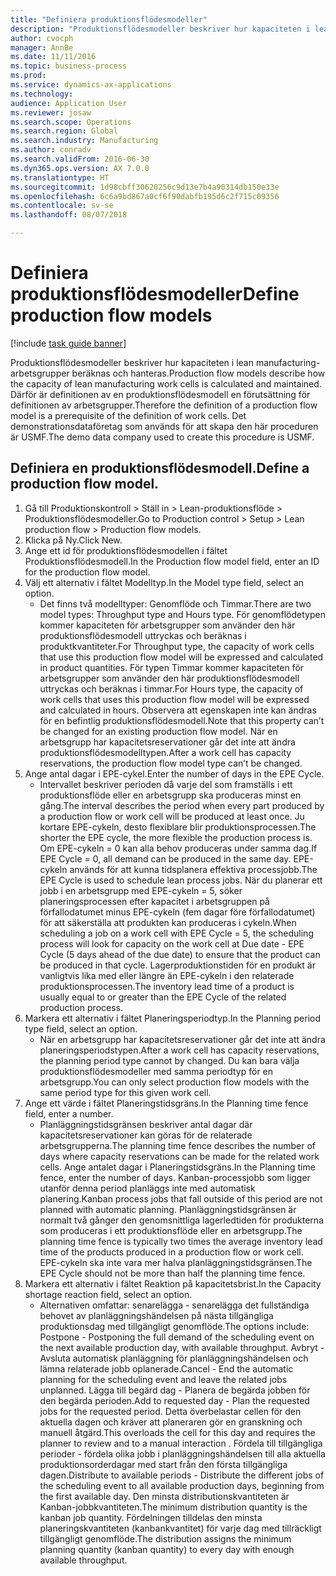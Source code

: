 ```yaml
--- 
title: "Definiera produktionsflödesmodeller"
description: "Produktionsflödesmodeller beskriver hur kapaciteten i lean manufacturing-arbetsgrupper beräknas och hanteras."
author: cvocph
manager: AnnBe
ms.date: 11/11/2016
ms.topic: business-process
ms.prod: 
ms.service: dynamics-ax-applications
ms.technology: 
audience: Application User
ms.reviewer: josaw
ms.search.scope: Operations
ms.search.region: Global
ms.search.industry: Manufacturing
ms.author: conradv
ms.search.validFrom: 2016-06-30
ms.dyn365.ops.version: AX 7.0.0
ms.translationtype: HT
ms.sourcegitcommit: 1d98cbff30620256c9d13e7b4a90314db150e33e
ms.openlocfilehash: 6c6a9bd867a0cf6f90dabfb195d6c2f715c09356
ms.contentlocale: sv-se
ms.lasthandoff: 08/07/2018

---
```

# <a name="define-production-flow-models"></a><span data-ttu-id="4cd6e-103">Definiera produktionsflödesmodeller</span><span class="sxs-lookup"><span data-stu-id="4cd6e-103">Define production flow models</span></span>

[!include [task guide banner](../../includes/task-guide-banner.md)]

<span data-ttu-id="4cd6e-104">Produktionsflödesmodeller beskriver hur kapaciteten i lean manufacturing-arbetsgrupper beräknas och hanteras.</span><span class="sxs-lookup"><span data-stu-id="4cd6e-104">Production flow models describe how the capacity of lean manufacturing work cells is calculated and maintained.</span></span> <span data-ttu-id="4cd6e-105">Därför är definitionen av en produktionsflödesmodell en förutsättning för definitionen av arbetsgrupper.</span><span class="sxs-lookup"><span data-stu-id="4cd6e-105">Therefore the definition of a production flow model is a prerequisite of the definition of work cells.</span></span> <span data-ttu-id="4cd6e-106">Det demonstrationsdataföretag som används för att skapa den här proceduren är USMF.</span><span class="sxs-lookup"><span data-stu-id="4cd6e-106">The demo data company used to create this procedure is USMF.</span></span>


## <a name="define-a-production-flow-model"></a><span data-ttu-id="4cd6e-107">Definiera en produktionsflödesmodell.</span><span class="sxs-lookup"><span data-stu-id="4cd6e-107">Define a production flow model.</span></span> 
1. <span data-ttu-id="4cd6e-108">Gå till Produktionskontroll > Ställ in > Lean-produktionsflöde > Produktionsflödesmodeller.</span><span class="sxs-lookup"><span data-stu-id="4cd6e-108">Go to Production control > Setup > Lean production flow > Production flow models.</span></span>
2. <span data-ttu-id="4cd6e-109">Klicka på Ny.</span><span class="sxs-lookup"><span data-stu-id="4cd6e-109">Click New.</span></span>
3. <span data-ttu-id="4cd6e-110">Ange ett id för produktionsflödesmodellen i fältet Produktionsflödesmodell.</span><span class="sxs-lookup"><span data-stu-id="4cd6e-110">In the Production flow model field, enter an ID for the production flow model.</span></span>
4. <span data-ttu-id="4cd6e-111">Välj ett alternativ i fältet Modelltyp.</span><span class="sxs-lookup"><span data-stu-id="4cd6e-111">In the Model type field, select an option.</span></span>
    * <span data-ttu-id="4cd6e-112">Det finns två modelltyper: Genomflöde och Timmar.</span><span class="sxs-lookup"><span data-stu-id="4cd6e-112">There are two model types: Throughput type and Hours type.</span></span> <span data-ttu-id="4cd6e-113">För genomflödetypen kommer kapaciteten för arbetsgrupper som använder den här produktionsflödesmodell uttryckas och beräknas i produktkvantiteter.</span><span class="sxs-lookup"><span data-stu-id="4cd6e-113">For Throughput type, the capacity of work cells that use this production flow model will be expressed and calculated in product quantities.</span></span> <span data-ttu-id="4cd6e-114">För typen Timmar kommer kapaciteten för arbetsgrupper som använder den här produktionsflödesmodell uttryckas och beräknas i timmar.</span><span class="sxs-lookup"><span data-stu-id="4cd6e-114">For Hours type, the capacity of work cells that uses this production flow model will be expressed and calculated in hours.</span></span> <span data-ttu-id="4cd6e-115">Observera att egenskapen inte kan ändras för en befintlig produktionsflödesmodell.</span><span class="sxs-lookup"><span data-stu-id="4cd6e-115">Note that this property can’t be changed for an existing production flow model.</span></span> <span data-ttu-id="4cd6e-116">När en arbetsgrupp har kapacitetsreservationer går det inte att ändra produktionsflödesmodelltypen.</span><span class="sxs-lookup"><span data-stu-id="4cd6e-116">After a work cell has capacity reservations, the production flow model type can’t be changed.</span></span>  
5. <span data-ttu-id="4cd6e-117">Ange antal dagar i EPE-cykel.</span><span class="sxs-lookup"><span data-stu-id="4cd6e-117">Enter the number of days in the EPE Cycle.</span></span>
    * <span data-ttu-id="4cd6e-118">Intervallet beskriver perioden då varje del som framställs i ett produktionsflöde eller en arbetsgrupp ska produceras minst en gång.</span><span class="sxs-lookup"><span data-stu-id="4cd6e-118">The interval describes the period when every part produced by a production flow or work cell will be produced at least once.</span></span> <span data-ttu-id="4cd6e-119">Ju kortare EPE-cykeln, desto flexiblare blir produktionsprocessen.</span><span class="sxs-lookup"><span data-stu-id="4cd6e-119">The shorter the EPE cycle, the more flexible the production process is.</span></span> <span data-ttu-id="4cd6e-120">Om EPE-cykeln = 0 kan alla behov produceras under samma dag.</span><span class="sxs-lookup"><span data-stu-id="4cd6e-120">If EPE Cycle = 0, all demand can be produced in the same day.</span></span> <span data-ttu-id="4cd6e-121">EPE-cykeln används för att kunna tidsplanera effektiva processjobb.</span><span class="sxs-lookup"><span data-stu-id="4cd6e-121">The EPE Cycle is used to schedule lean process jobs.</span></span> <span data-ttu-id="4cd6e-122">När du planerar ett jobb i en arbetsgrupp med EPE-cykeln = 5, söker planeringsprocessen efter kapacitet i arbetsgruppen på förfallodatumet minus EPE-cykeln (fem dagar före förfallodatumet) för att säkerställa att produkten kan produceras i cykeln.</span><span class="sxs-lookup"><span data-stu-id="4cd6e-122">When scheduling a job on a work cell with EPE Cycle = 5, the scheduling process will look for capacity on the work cell at Due date - EPE Cycle (5 days ahead of the due date) to ensure that the product can be produced in that cycle.</span></span> <span data-ttu-id="4cd6e-123">Lagerproduktionstiden för en produkt är vanligtvis lika med eller längre än EPE-cykeln i den relaterade produktionsprocessen.</span><span class="sxs-lookup"><span data-stu-id="4cd6e-123">The inventory lead time of a product is usually equal to or greater than the EPE Cycle of the related production process.</span></span>  
6. <span data-ttu-id="4cd6e-124">Markera ett alternativ i fältet Planeringsperiodtyp.</span><span class="sxs-lookup"><span data-stu-id="4cd6e-124">In the Planning period type field, select an option.</span></span>
    * <span data-ttu-id="4cd6e-125">När en arbetsgrupp har kapacitetsreservationer går det inte att ändra planeringsperiodstypen.</span><span class="sxs-lookup"><span data-stu-id="4cd6e-125">After a work cell has capacity reservations, the planning period type cannot by changed.</span></span> <span data-ttu-id="4cd6e-126">Du kan bara välja produktionsflödesmodeller med samma periodtyp för en arbetsgrupp.</span><span class="sxs-lookup"><span data-stu-id="4cd6e-126">You can only select production flow models with the same period type for this given work cell.</span></span>  
7. <span data-ttu-id="4cd6e-127">Ange ett värde i fältet Planeringstidsgräns.</span><span class="sxs-lookup"><span data-stu-id="4cd6e-127">In the Planning time fence field, enter a number.</span></span>
    * <span data-ttu-id="4cd6e-128">Planläggningstidsgränsen beskriver antal dagar där kapacitetsreservationer kan göras för de relaterade arbetsgrupperna.</span><span class="sxs-lookup"><span data-stu-id="4cd6e-128">The planning time fence describes the number of days where capacity reservations can be made for the related work cells.</span></span> <span data-ttu-id="4cd6e-129">Ange antalet dagar i Planeringstidsgräns.</span><span class="sxs-lookup"><span data-stu-id="4cd6e-129">In the Planning time fence, enter the number of days.</span></span>   <span data-ttu-id="4cd6e-130">Kanban-processjobb som ligger utanför denna period planläggs inte med automatisk planering.</span><span class="sxs-lookup"><span data-stu-id="4cd6e-130">Kanban process jobs that fall outside of this period are not planned with automatic planning.</span></span> <span data-ttu-id="4cd6e-131">Planläggningstidsgränsen är normalt två gånger den genomsnittliga lagerledtiden för produkterna som produceras i ett produktionsflöde eller en arbetsgrupp.</span><span class="sxs-lookup"><span data-stu-id="4cd6e-131">The planning time fence is typically two times the average inventory lead time of the products produced in a production flow or work cell.</span></span> <span data-ttu-id="4cd6e-132">EPE-cykeln ska inte vara mer halva planläggningstidsgränsen.</span><span class="sxs-lookup"><span data-stu-id="4cd6e-132">The EPE Cycle should not be more than half the planning time fence.</span></span>     
8. <span data-ttu-id="4cd6e-133">Markera ett alternativ i fältet Reaktion på kapacitetsbrist.</span><span class="sxs-lookup"><span data-stu-id="4cd6e-133">In the Capacity shortage reaction field, select an option.</span></span>
    * <span data-ttu-id="4cd6e-134">Alternativen omfattar: senarelägga - senarelägga det fullständiga behovet av planläggningshändelsen på nästa tillgängliga produktionsdag med tillgängligt genomflöde.</span><span class="sxs-lookup"><span data-stu-id="4cd6e-134">The options include:   Postpone - Postponing the full demand of the scheduling event on the next available production day, with available throughput.</span></span> <span data-ttu-id="4cd6e-135">Avbryt - Avsluta automatisk planläggning för planläggningshändelsen och lämna relaterade jobb oplanerade.</span><span class="sxs-lookup"><span data-stu-id="4cd6e-135">Cancel - End the automatic planning for the scheduling event and leave the related jobs unplanned.</span></span>   <span data-ttu-id="4cd6e-136">Lägga till begärd dag - Planera de begärda jobben för den begärda perioden.</span><span class="sxs-lookup"><span data-stu-id="4cd6e-136">Add to requested day - Plan the requested jobs for the requested period.</span></span> <span data-ttu-id="4cd6e-137">Detta överbelastar cellen för den aktuella dagen och kräver att planeraren gör en granskning och manuell åtgärd.</span><span class="sxs-lookup"><span data-stu-id="4cd6e-137">This overloads the cell for this day and requires the planner to review and to a manual interaction .</span></span>   <span data-ttu-id="4cd6e-138">Fördela till tillgängliga perioder - fördela olika jobb i planläggningshändelsen till alla aktuella produktionsorderdagar med start från den första tillgängliga dagen.</span><span class="sxs-lookup"><span data-stu-id="4cd6e-138">Distribute to available periods - Distribute the different jobs of the scheduling event to all available production days, beginning from the first available day.</span></span> <span data-ttu-id="4cd6e-139">Den minsta distributionskvantiteten är Kanban-jobbkvantiteten.</span><span class="sxs-lookup"><span data-stu-id="4cd6e-139">The minimum distribution quantity is the kanban job quantity.</span></span> <span data-ttu-id="4cd6e-140">Fördelningen tilldelas den minsta planeringskvantiteten (kanbankvantitet) för varje dag med tillräckligt tillgängligt genomflöde.</span><span class="sxs-lookup"><span data-stu-id="4cd6e-140">The distribution assigns the minimum planning quantity (kanban quantity) to every day with enough available throughput.</span></span>  


